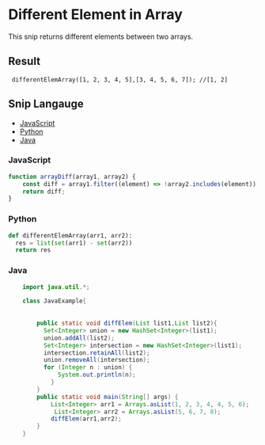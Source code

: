 # Different Element in Array
This snip returns different elements between two arrays.

## Result
```
 differentElemArray([1, 2, 3, 4, 5],[3, 4, 5, 6, 7]); //[1, 2]
```

## Snip Langauge
* [JavaScript](#javascript)
* [Python](#python)
* [Java](#java)

### JavaScript
```js
function arrayDiff(array1, array2) {
    const diff = array1.filter((element) => !array2.includes(element)); 
    return diff;
}

```
### Python
```python
def differentElemArray(arr1, arr2):
  res = list(set(arr1) - set(arr2))
  return res
```

### Java
```java
    import java.util.*;

    class JavaExample{
        
    
        public static void diffElem(List list1,List list2){
          Set<Integer> union = new HashSet<Integer>(list1);
          union.addAll(list2);
          Set<Integer> intersection = new HashSet<Integer>(list1);
          intersection.retainAll(list2);
          union.removeAll(intersection);
          for (Integer n : union) {
              System.out.println(n);
            }
        }
        public static void main(String[] args) {
            List<Integer> arr1 = Arrays.asList(1, 2, 3, 4, 4, 5, 6);
             List<Integer> arr2 = Arrays.asList(5, 6, 7, 8);
            diffElem(arr1,arr2);
        }
    }
```
